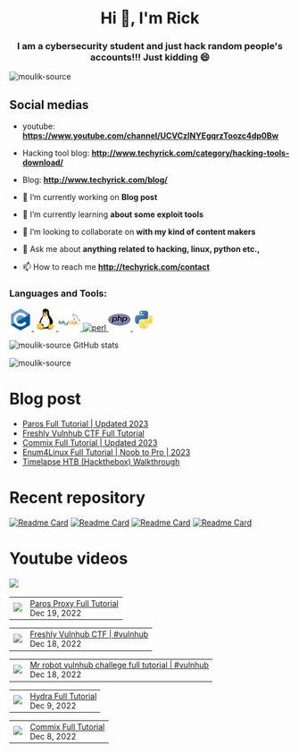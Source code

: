 <h1 align="center">Hi 👋, I'm Rick</h1>
<h3 align="center">I am a cybersecurity student and just hack random people's accounts!!! Just kidding 😄</h3>

<p align="left"> <img src="https://komarev.com/ghpvc/?username=moulik-source&label=Profile%20views&color=0e75b6&style=flat" alt="moulik-source" /> </p> 

## Social medias
- youtube: **https://www.youtube.com/channel/UCVCzINYEgqrzToozc4dp0Bw**
- Hacking tool blog: **http://www.techyrick.com/category/hacking-tools-download/**
- Blog: **http://www.techyrick.com/blog/**

- 🔭 I’m currently working on **Blog post**

- 🌱 I’m currently learning **about some exploit tools**

- 👯 I’m looking to collaborate on **with my kind of content makers**

- 💬 Ask me about **anything related to hacking, linux, python etc.,**

- 📫 How to reach me **http://techyrick.com/contact**


<h3 align="left">Languages and Tools:</h3>
<p align="left"> <a href="https://www.cprogramming.com/" target="_blank"> <img src="https://raw.githubusercontent.com/devicons/devicon/master/icons/c/c-original.svg" alt="c" width="40" height="40"/> </a> <a href="https://www.linux.org/" target="_blank"> <img src="https://raw.githubusercontent.com/devicons/devicon/master/icons/linux/linux-original.svg" alt="linux" width="40" height="40"/> </a> <a href="https://www.mysql.com/" target="_blank"> <img src="https://raw.githubusercontent.com/devicons/devicon/master/icons/mysql/mysql-original-wordmark.svg" alt="mysql" width="40" height="40"/> </a> <a href="https://www.perl.org/" target="_blank"> <img src="https://api.iconify.design/logos-perl.svg" alt="perl" width="40" height="40"/> </a> <a href="https://www.php.net" target="_blank"> <img src="https://raw.githubusercontent.com/devicons/devicon/master/icons/php/php-original.svg" alt="php" width="40" height="40"/> </a> <a href="https://www.python.org" target="_blank"> <img src="https://raw.githubusercontent.com/devicons/devicon/master/icons/python/python-original.svg" alt="python" width="40" height="40"/> </a> </p>



![moulik-source GitHub stats](https://github-readme-stats.vercel.app/api?username=moulik-source&show_icons=true&theme=vision-friendly-dark)

<p><img align="center" src="https://github-readme-streak-stats.herokuapp.com/?user=moulik-source&theme=vision-friendly-dark" alt="moulik-source" /></p>

# Blog post
<!-- BLOG-POST-LIST:START -->
- [Paros Full Tutorial | Updated 2023](https://techyrick.com/paros-full-tutorial/)
- [Freshly Vulnhub CTF Full Tutorial](https://techyrick.com/freshly-vulnhub-walkthrogh/)
- [Commix Full Tutorial | Updated 2023](https://techyrick.com/commix-full-tutorial/)
- [Enum4Linux Full Tutorial | Noob to Pro | 2023](https://techyrick.com/enum4linux-full-tutorial/)
- [Timelapse HTB &lpar;Hackthebox&rpar; Walkthrough](https://techyrick.com/timelapse-htb-hackthebox-walkthrough/)
<!-- BLOG-POST-LIST:END -->

# Recent repository 

[![Readme Card](https://github-readme-stats.vercel.app/api/pin/?username=moulik-source&repo=ddos&theme=outrun)](https://github.com/moulik-source/ddos) 
[![Readme Card](https://github-readme-stats.vercel.app/api/pin/?username=moulik-source&repo=port-scan&theme=outrun)](https://github.com/moulik-source/port-scan)
[![Readme Card](https://github-readme-stats.vercel.app/api/pin/?username=moulik-source&repo=moulik-source&theme=outrun)](https://github.com/moulik-source/moulik-source)
[![Readme Card](https://github-readme-stats.vercel.app/api/pin/?username=moulik-source&repo=hashmo&theme=outrun)](https://github.com/moulik-source/hashmo)

# Youtube videos

[<img src="https://img.shields.io/badge/-Subscribe-red?style=for-the-badge&logo=youtube&logoColor=white"/>](https://www.youtube.com/channel/UCVHmOOAGNcLK5k0i7G1gTrQ)

<!-- YOUTUBE:START --><table><tr><td><a href="https://www.youtube.com/watch?v=jdlPw8jjwvo"><img width="140px" src="https://i.ytimg.com/vi/jdlPw8jjwvo/mqdefault.jpg"></a></td>
<td><a href="https://www.youtube.com/watch?v=jdlPw8jjwvo">Paros Proxy Full Tutorial</a><br/>Dec 19, 2022</td></tr></table>
<table><tr><td><a href="https://www.youtube.com/watch?v=wTvK4BcNpUw"><img width="140px" src="https://i.ytimg.com/vi/wTvK4BcNpUw/mqdefault.jpg"></a></td>
<td><a href="https://www.youtube.com/watch?v=wTvK4BcNpUw">Freshly Vulnhub CTF | #vulnhub</a><br/>Dec 18, 2022</td></tr></table>
<table><tr><td><a href="https://www.youtube.com/watch?v=XCpYNPPWMVc"><img width="140px" src="https://i.ytimg.com/vi/XCpYNPPWMVc/mqdefault.jpg"></a></td>
<td><a href="https://www.youtube.com/watch?v=XCpYNPPWMVc">Mr robot vulnhub challege full tutorial | #vulnhub</a><br/>Dec 18, 2022</td></tr></table>
<table><tr><td><a href="https://www.youtube.com/watch?v=d2kbH1mncLQ"><img width="140px" src="https://i.ytimg.com/vi/d2kbH1mncLQ/mqdefault.jpg"></a></td>
<td><a href="https://www.youtube.com/watch?v=d2kbH1mncLQ">Hydra Full Tutorial</a><br/>Dec 9, 2022</td></tr></table>
<table><tr><td><a href="https://www.youtube.com/watch?v=b74p9o8r-40"><img width="140px" src="https://i.ytimg.com/vi/b74p9o8r-40/mqdefault.jpg"></a></td>
<td><a href="https://www.youtube.com/watch?v=b74p9o8r-40">Commix Full Tutorial</a><br/>Dec 8, 2022</td></tr></table>
<!-- YOUTUBE:END -->

